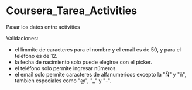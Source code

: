 # Coursera_Tarea_Activities
Pasar los datos entre activities

Validaciones:
- el limmite de caracteres para el nombre y el email es de 50, y para el teléfono es de 12.
- la fecha de nacimiento solo puede elegirse con el picker.
- el teléfono solo permite ingresar números.
- el email solo permite caracteres de alfanumericos excepto la "Ñ" y "ñ", tambien especiales como "@", "_" y "-".
